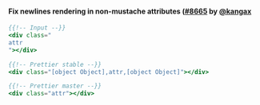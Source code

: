 #### Fix newlines rendering in non-mustache attributes ([#8665](https://github.com/prettier/prettier/pull/8665) by [@kangax](https://github.com/kangax)

<!-- prettier-ignore -->
```hbs
{{!-- Input --}}
<div class="
attr
"></div>

{{!-- Prettier stable --}}
<div class="[object Object],attr,[object Object]"></div>

{{!-- Prettier master --}}
<div class="attr"></div>
```
